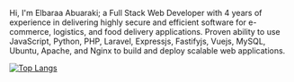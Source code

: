 Hi, I'm Elbaraa Abuaraki; a Full Stack Web Developer with 4 years of experience in delivering highly secure and efficient software for e-commerce, logistics, and food delivery applications. Proven ability to use JavaScript, Python, PHP, Laravel, Expressjs, Fastifyjs, Vuejs, MySQL, Ubuntu, Apache, and Nginx to build and deploy scalable web applications. 

[![Top Langs](https://github-readme-stats-git-masterrstaa-rickstaa.vercel.app/api/top-langs/?username=anuraghazra)](https://github.com/anuraghazra/github-readme-stats)
